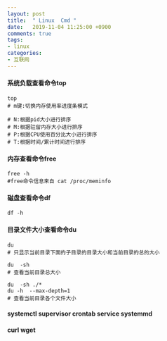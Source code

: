 ```yaml
---
layout: post
title:  " Linux  Cmd "
date:   2019-11-04 11:25:00 +0900
comments: true
tags:
- linux
categories:
- 互联网
---
```

#### 系统负载查看命令top
```shell
top
# m键:切换内存使用率进度条模式

# N:根据pid大小进行排序
# M:根据驻留内存大小进行排序
# P:根据CPU使用百分比大小进行排序
# T:根据时间/累计时间进行排序
```
#### 内存查看命令free
```shell
free -h
#free命令信息来自 cat /proc/meminfo
```
#### 磁盘查看命令df
```shell
df -h
```
#### 目录文件大小查看命令du
```shell
du
# 只显示当前目录下面的子目录的目录大小和当前目录的总的大小

du  -sh
# 查看当前目录总大小

du  -sh ./* 
du -h  --max-depth=1
# 查看当前目录各个文件大小
```

#### systemctl supervisor crontab service systemmd

#### curl wget

